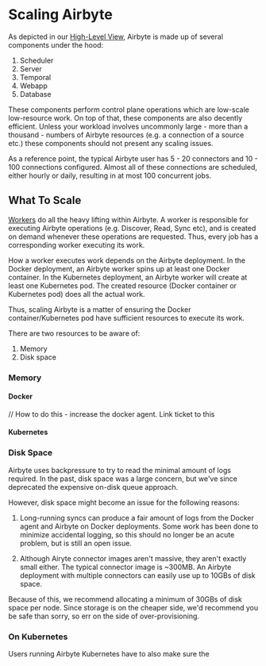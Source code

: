 # Scaling Airbyte

As depicted in our [High-Level View](../understanding-airbyte/high-level-view.md), Airbyte is made up of several components under the hood:
1) Scheduler
2) Server
3) Temporal
4) Webapp
5) Database

These components perform control plane operations which are low-scale low-resource work. On top of that, these components are also decently efficient.
Unless your workload involves uncommonly large - more than a thousand - numbers of Airbyte resources (e.g. a connection of a source etc.) these components
should not present any scaling issues.

As a reference point, the typical Airbyte user has 5 - 20 connectors and 10 - 100 connections configured. Almost all of these connections are scheduled,
either hourly or daily, resulting in at most 100 concurrent jobs.

## What To Scale
[Workers](../understanding-airbyte/jobs.md) do all the heavy lifting within Airbyte. A worker is responsible for executing Airbyte operations (e.g. Discover, Read, Sync etc),
and is created on demand whenever these operations are requested. Thus, every job has a corresponding worker executing its work.

How a worker executes work depends on the Airbyte deployment. In the Docker deployment, an Airbyte worker spins up at least one Docker container. In the Kubernetes
deployment, an Airbyte worker will create at least one Kubernetes pod. The created resource (Docker container or Kubernetes pod) does all the actual work.

Thus, scaling Airbyte is a matter of ensuring the Docker container/Kubernetes pod have sufficient resources to execute its work.

There are two resources to be aware of:
1) Memory
2) Disk space

### Memory


#### Docker
// How to do this - increase the docker agent. Link ticket to this

#### Kubernetes


### Disk Space
Airbyte uses backpressure to try to read the minimal amount of logs required. In the past, disk space was a large concern, but we've since deprecated the expensive on-disk queue approach.

However, disk space might become an issue for the following reasons:

1) Long-running syncs can produce a fair amount of logs from the Docker agent and Airbyte on Docker deployments. Some work has been done to minimize accidental logging, so this should no longer be an acute problem, but is still an open issue.
   
2) Although Airyte connector images aren't massive, they aren't exactly small either. The typical connector image is ~300MB. An Airbyte deployment with
multiple connectors can easily use up to 10GBs of disk space.

Because of this, we recommend allocating a minimum of 30GBs of disk space per node. Since storage is on the cheaper side, we'd recommend you be safe than sorry, so err on the side of over-provisioning.

### On Kubernetes  
Users running Airbyte Kubernetes have to also make sure the  
